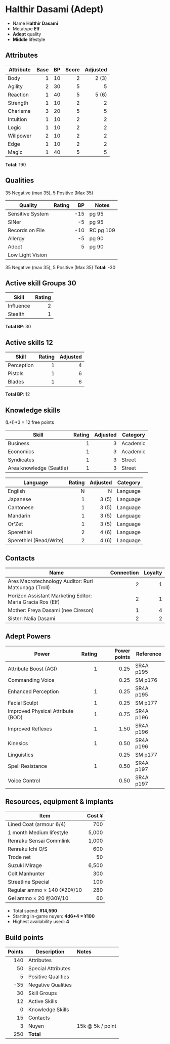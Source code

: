 # Halthir Dasami (Adept)

* Name **Halthir Dasami** 
* Metatype **Elf** 
* **Adept** quality
* **Middle** lifestyle

## Attributes

| Attribute     | Base  | BP    | Score | Adjusted  |
| ---------     | ----: | ----: | ----: | -------:  |
| Body          | 1     | 10    | 2     | 2 (3)        |
| Agility       | 2     | 30    | 5     | 5         |
| Reaction      | 1     | 40    | 5     | 5 (6)         |
| Strength      | 1     | 10    | 2     | 2         |
| Charisma      | 3     | 20    | 5     | 5         |
| Intuition     | 1     | 10    | 2     | 2         |
| Logic         | 1     | 10    | 2     | 2         |
| Willpower     | 2     | 10    | 2     | 2         |
| Edge          | 1     | 10    |2     | 2         |
| Magic			| 1		|	40	|	5	| 5			|

**Total**: 190

## Qualities 

35 Negative (max 35), 5 Positive (Max 35)

| Quality             | Rating  | BP    |  Notes            |
| ---------           | ----:   | ----: | ---------         |
| Sensitive System    |         | -15   | pg 95             |
| SINer               |         | -5    | pg 95             |
| Records on File	  |			| -10	| RC pg 109			|
| Allergy			  |			| -5    | pg 90
| Adept		          |         |  5    | pg 90				|
| Low Light Vision	  |			|		|					|

35 Negative (max 35), 5 Positive (Max 35)
**Total:** -30

## Active skill Groups  30

| Skill             | Rating    |
| -----             | -----:    |
| Influence         | 2         |
| Stealth			| 1         |
**Total BP**: 30

## Active skills    12

| Skill             | Rating    | Adjusted |
| -----             | -----:    |  -----:
| Perception		| 1		    |   4
| Pistols           | 1         |  6
| Blades            |1         |  6
**Total BP**: 12

## Knowledge skills 

(L+I)*3 = 12 free points

| Skill                     | Rating        | Adjusted    | Category      |
| -----                    | -----:         | -----:    | --------      |
| Business						| 1    | 3         | Academic      |
| Economics					  | 1      | 3         | Academic      |
| Syndicates					| 1	| 3         | Street	    |
| Area knowledge (Seattle)	| 1		| 3         | Street	    |

| Language                     | Rating        | Adjusted    | Category      |
| -----                    | -----:         | -----:    | --------      |
| English                    | N       | N         |  Language     |
| Japanese                   | 1       | 3 (5)     |  Language     |
| Cantonese                  | 1       | 3 (5)     |  Language     |
| Mandarin                  | 1       | 3 (5)     |  Language     |
| Or'Zet				| 1			| 3 (5)     |  Language     |
| Sperethiel               | 2         | 4 (6)     |  Language     |
| Sperethiel (Read/Write)	| 2		| 4 (6)     |  Language     |


## Contacts
| Name                                                          | Connection    | Loyalty   |
| -----                                                         | ---------:    | ------:   |
| Ares Macrotechnology Auditor: Ruri Matsunaga (Troll)          | 2             | 1         |
| Horizon Assistant Marketing Editor: Maria Gracia Ros (Elf)    | 2             | 1         |
| Mother: Freya Dasami (nee Cireson)                            | 1             | 4         |
| Sister: Nalia Dasami                                          | 2             | 2         |

## Adept Powers

| Power                             | Rating    | Power points  | Reference |
| -----                             | -----:    | -----:        | --------- |
| Attribute Boost (AGI)             | 1         | 0.25          | SR4A p195 |
| Commanding Voice                  |           | 0.25          | SM p176   |
| Enhanced Perception               | 1         | 0.25          | SR4A p195 |
| Facial Sculpt                     | 1         | 0.25          | SM p177   |
| Improved Physical Attribute (BOD) | 1         | 0.75          | SR4A p196 |
| Improved Reflexes                 | 1         | 1.50          | SR4A p196 |
| Kinesics                          | 1         | 0.50          | SR4A p196 |
| Linguistics                       |           | 0.25          | SM p177   |
| Spell Resistance                  | 1         | 0.50          | SR4A p197 |
| Voice Control                     |           | 0.50          | SR4A p197 |

## Resources, equipment & implants

| Item                              | Cost ¥    |
| ----                              | -----:    |
| Lined Coat (armour 6/4)           | 700       |
| 1 month Medium lifestyle          | 5,000     |
| Renraku Sensai Commlink           | 1,000     |
| Renraku Ichi O/S                  | 600       |
| Trode net                         | 50        |
| Suzuki Mirage                     | 6,500     |
| Colt Manhunter                    | 300       |
| Streetline Special                | 100       |
| Regular ammo × 140 @20¥/10        | 280       |
| Gel ammo × 20 @30¥/10             | 60        |


* Total spend: **¥14,590**
* Starting in-game nuyen: **4d6+4 × ¥100**
* Highest availability used: **4**


## Build points

| Points    | Description            | Notes             |
| -----:    | -----------            | :-----            |
| 140      | Attributes             |                   |
| 50      | Special Attributes             |                   |
| 5        | Positive Qualities              |                   |
| -35        | Negative Qualities              |                   |
| 30        | Skill Groups            |                    |
| 12         | Active Skills                 |                   |
| 0          | Knowledge Skills        |                    |
| 15         | Contacts               |                   |
| 3         | Nuyen              | 15k @ 5k / point   |
| 250       | **Total**              |                   |
